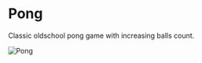 # Pong
Classic oldschool pong game with increasing balls count.

![Pong](https://github.com/potmesil/Pong/assets/5638033/da3bf3bb-6333-4da3-a0fd-895855dfbf0b)
